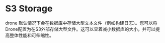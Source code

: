 # S3 Storage

drone 默认情况下会在数据库中存储大型文本文件（例如构建日志）。您可以将Drone配置为在S3外部存储大型文件。这可以显着减小数据库的大小，并可以提高整体性能和可伸缩性。
